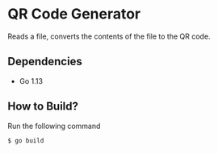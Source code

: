 # QR Code Generator

Reads a file, converts the contents of the file to the QR code.

## Dependencies

- Go 1.13

## How to Build?

Run the following command

```shell_script
$ go build
```
